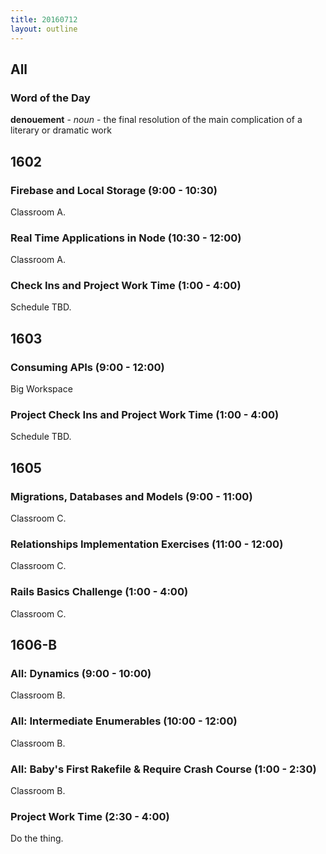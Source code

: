 ```yaml
---
title: 20160712
layout: outline
---
```


## All

### Word of the Day

**denouement** - _noun_ - the final resolution of the main complication
of a literary or dramatic work


## 1602

### Firebase and Local Storage (9:00 - 10:30)

Classroom A.

### Real Time Applications in Node (10:30 - 12:00)

Classroom A.

### Check Ins and Project Work Time (1:00 - 4:00)

Schedule TBD.


## 1603

### Consuming APIs (9:00 - 12:00)

Big Workspace

### Project Check Ins and Project Work Time (1:00 - 4:00)

Schedule TBD.


## 1605

### Migrations, Databases and Models (9:00 - 11:00)

Classroom C.

### Relationships Implementation Exercises (11:00 - 12:00)

Classroom C.

### Rails Basics Challenge (1:00 - 4:00)

Classroom C.


## 1606-B

### All: Dynamics (9:00 - 10:00)

Classroom B.

### All: Intermediate Enumerables (10:00 - 12:00)

Classroom B.

### All: Baby's First Rakefile & Require Crash Course (1:00 - 2:30)

Classroom B.

### Project Work Time (2:30 - 4:00)

Do the thing.




